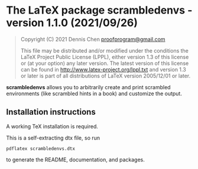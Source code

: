 # The LaTeX package scrambledenvs - version 1.1.0 (2021/09/26)

> Copyright (C) 2021 Dennis Chen proofprogram@gmail.com
>
> This file may be distributed and/or modified under the conditions the LaTeX Project Public License (LPPL), either version 1.3 of this license or (at your option) any later version. The latest version of this license can be found in http://www.latex-project.org/lppl.txt and version 1.3 or later is part of all distributions of LaTeX version 2005/12/01 or later.

**scrambledenvs** allows you to arbitrarily create and print scrambled environments (like scrambled hints in a book) and customize the output.

## Installation instructions

A working TeX installation is required.

This is a self-extracting dtx file, so run

    pdflatex scrambledenvs.dtx

to generate the README, documentation, and packages.


